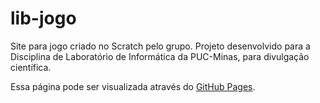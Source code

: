 # lib-jogo

Site para jogo criado no Scratch pelo grupo.
Projeto desenvolvido para a Disciplina de Laboratório de Informática da PUC-Minas, para divulgação científica.

Essa página pode ser visualizada através do <a href="https://jessicaagoulart.github.io/lip-jogo/">GitHub Pages</a>.
